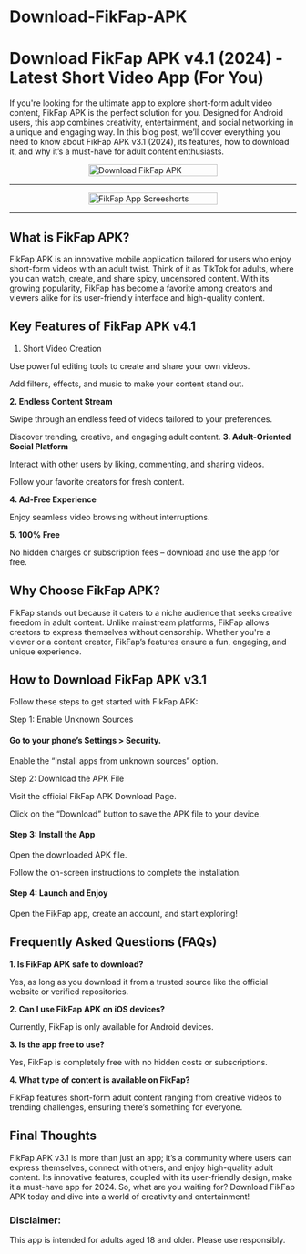 # Download-FikFap-APK

# Download FikFap APK v4.1 (2024) - Latest Short Video App (For You)

If you're looking for the ultimate app to explore short-form adult video content, FikFap APK is the perfect solution for you. Designed for Android users, this app combines creativity, entertainment, and social networking in a unique and engaging way. In this blog post, we’ll cover everything you need to know about FikFap APK v3.1 (2024), its features, how to download it, and why it’s a must-have for adult content enthusiasts.

<div style="display: flex; justify-content: center;">
    <div style="flex-basis: 45%;">
        <a href="https://www.fikfak.net/fikfap-apk/"target="_blank">
            <img src="https://www.fikfak.net/wp-content/uploads/2024/07/Download-APK.gif" alt="Download FikFap APK" style="width: 100%;">
        </a>
    </div>
</div>

---

<div style="display: flex; justify-content: center;">
    <div style="flex-basis: 45%;">
        <a href="https://www.fikfak.net/fikfap-apk/"target="_blank">
            <img src="https://www.fikfak.net/wp-content/uploads/2024/12/fikfap-download.jpg" alt="FikFap App Screeshorts" style="width: 100%;">
        </a>
    </div>
</div>

---

## What is FikFap APK?

FikFap APK is an innovative mobile application tailored for users who enjoy short-form videos with an adult twist. Think of it as TikTok for adults, where you can watch, create, and share spicy, uncensored content. With its growing popularity, FikFap has become a favorite among creators and viewers alike for its user-friendly interface and high-quality content.

## Key Features of FikFap APK v4.1

1. Short Video Creation

Use powerful editing tools to create and share your own videos.

Add filters, effects, and music to make your content stand out.

**2. Endless Content Stream**

Swipe through an endless feed of videos tailored to your preferences.

Discover trending, creative, and engaging adult content.
**3. Adult-Oriented Social Platform**

Interact with other users by liking, commenting, and sharing videos.

Follow your favorite creators for fresh content.

**4. Ad-Free Experience**

Enjoy seamless video browsing without interruptions.

**5. 100% Free**

No hidden charges or subscription fees – download and use the app for free.

## Why Choose FikFap APK?

FikFap stands out because it caters to a niche audience that seeks creative freedom in adult content. Unlike mainstream platforms, FikFap allows creators to express themselves without censorship. Whether you're a viewer or a content creator, FikFap’s features ensure a fun, engaging, and unique experience.

## How to Download FikFap APK v3.1

Follow these steps to get started with FikFap APK:

Step 1: Enable Unknown Sources

#### Go to your phone’s Settings > Security.

Enable the “Install apps from unknown sources” option.

Step 2: Download the APK File

Visit the official FikFap APK Download Page.

Click on the “Download” button to save the APK file to your device.

#### Step 3: Install the App

Open the downloaded APK file.

Follow the on-screen instructions to complete the installation.

#### Step 4: Launch and Enjoy

Open the FikFap app, create an account, and start exploring!

## Frequently Asked Questions (FAQs)

**1. Is FikFap APK safe to download?**

Yes, as long as you download it from a trusted source like the official website or verified repositories.

**2. Can I use FikFap APK on iOS devices?**

Currently, FikFap is only available for Android devices.

**3. Is the app free to use?**

Yes, FikFap is completely free with no hidden costs or subscriptions.

**4. What type of content is available on FikFap?**

FikFap features short-form adult content ranging from creative videos to trending challenges, ensuring there’s something for everyone.

## Final Thoughts

FikFap APK v3.1 is more than just an app; it’s a community where users can express themselves, connect with others, and enjoy high-quality adult content. Its innovative features, coupled with its user-friendly design, make it a must-have app for 2024. So, what are you waiting for? Download FikFap APK today and dive into a world of creativity and entertainment!

### Disclaimer: 

This app is intended for adults aged 18 and older. Please use responsibly.



